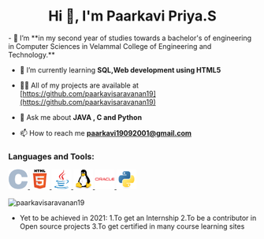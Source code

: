 <h1 align="center">Hi 👋, I'm Paarkavi Priya.S</h1>
- 🔭 I’m **in my second year of studies towards a bachelor's of engineering in Computer Sciences in Velammal College of Engineering and Technology.**

- 🌱 I’m currently learning **SQL,Web development using HTML5**

- 👨‍💻 All of my projects are available at [https://github.com/paarkavisaravanan19](https://github.com/paarkavisaravanan19)

- 💬 Ask me about **JAVA , C and Python**

- 📫 How to reach me **paarkavi19092001@gmail.com**


<h3 align="left">Languages and Tools:</h3>
<p align="left"> <a href="https://www.cprogramming.com/" target="_blank"> <img src="https://raw.githubusercontent.com/devicons/devicon/master/icons/c/c-original.svg" alt="c" width="40" height="40"/> </a> <a href="https://www.w3.org/html/" target="_blank"> <img src="https://raw.githubusercontent.com/devicons/devicon/master/icons/html5/html5-original-wordmark.svg" alt="html5" width="40" height="40"/> </a> <a href="https://www.java.com" target="_blank"> <img src="https://raw.githubusercontent.com/devicons/devicon/master/icons/java/java-original.svg" alt="java" width="40" height="40"/> </a> <a href="https://www.linux.org/" target="_blank"> <img src="https://raw.githubusercontent.com/devicons/devicon/master/icons/linux/linux-original.svg" alt="linux" width="40" height="40"/> </a> <a href="https://www.oracle.com/" target="_blank"> <img src="https://raw.githubusercontent.com/devicons/devicon/master/icons/oracle/oracle-original.svg" alt="oracle" width="40" height="40"/> </a> <a href="https://www.python.org" target="_blank"> <img src="https://raw.githubusercontent.com/devicons/devicon/master/icons/python/python-original.svg" alt="python" width="40" height="40"/> </a> </p>

<p><img align="center" src="https://github-readme-stats.vercel.app/api/top-langs?username=paarkavisaravanan19&show_icons=true&locale=en&layout=compact" alt="paarkavisaravanan19" /></p>



- Yet to be achieved in 2021:
1.To get an Internship
2.To be a contributor in Open source projects
3.To get certified in many course learning sites

